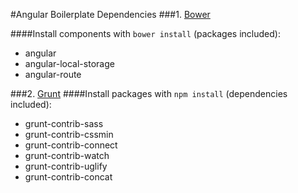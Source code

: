 #Angular Boilerplate Dependencies
###1. [Bower](http://bower.io/)

####Install components with `bower install` (packages included):
 - angular
 - angular-local-storage
 - angular-route


###2. [Grunt](http://gruntjs.com/)
####Install packages with `npm install` (dependencies included):
- grunt-contrib-sass
- grunt-contrib-cssmin
- grunt-contrib-connect
- grunt-contrib-watch
- grunt-contrib-uglify
- grunt-contrib-concat
